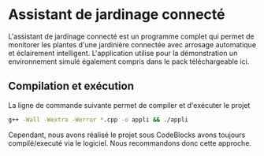 # Assistant de jardinage connecté

L'assistant de jardinage connecté est un programme complet qui permet de monitorer les plantes d'une jardinière connectée avec arrosage automatique et éclairement intelligent. L'application utilise pour la démonstration un environnement simulé également compris dans le pack téléchargeable ici.

## Compilation et exécution

La ligne de commande suivante permet de compiler et d'exécuter le projet

```bash
g++ -Wall -Wextra -Werror *.cpp -o appli && ./appli
```
Cependant, nous avons réalisé le projet sous CodeBlocks avons toujours compilé/executé via le logiciel. Nous recommandons donc cette approche. 
